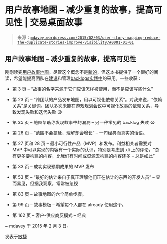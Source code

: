 <!--yml

分类：未分类

日期：2024-05-18 05:44:11

-->

# 用户故事地图 – 减少重复的故事，提高可见性 | 交易桌面故事

> 来源：[`mdavey.wordpress.com/2015/02/03/user-story-mapping-reduce-the-duplicate-stories-improve-visibility/#0001-01-01`](https://mdavey.wordpress.com/2015/02/03/user-story-mapping-reduce-the-duplicate-stories-improve-visibility/#0001-01-01)

## 用户故事地图 – 减少重复的故事，提高可见性

刚刚读完[用户故事地图](http://www.amazon.co.uk/User-Story-Mapping-Discover-Product/dp/1491904909)。尽管这个概念不是[新的](http://guide.agilealliance.org/guide/storymap.html)，但这本书提供了一个很好的阅读，希望能提高团队在[建设](http://winnipegagilist.blogspot.co.uk/2012/12/tips-for-facilitating-user-story.html)和管理[backlogs](http://winnipegagilist.blogspot.co.uk/)[实践中](http://www.slideshare.net/SteveRogalsky/user-story-mapping-in-practice)的采用。一些收获：

+   第 3 页 – “故事的名字来源于它们应该怎样被使用，而不是应该写些什么”

+   第 23 页 – “跨团队的产品发布地图，用以可视化依赖关系”。对我来说，“依赖关系”是关键词。团队多次未能在游戏规划会议中可视化故事的依赖关系，导致发现失败和迭代失败 😦

+   第 25 页 – 地图帮助你发现故事中的漏洞 – 另一种常见的 backlog 失败 😦

+   第 26 页 – “范围不会蔓延，理解却会增长” – 一句经典而真实的话语。

+   第 27 页和 28 页 – 最小可行性产品（MVP）和发布。利益相关者需要对 MVP 中可以实现的内容有一个实际的认识，特别是考虑到 xli 上的评论，“总有更多要构建的内容，比我们有时间或资源去构建的内容还多 – 总是如此”

+   第 33 页 – 成功实现预期成果的 MVP 发布

+   第 53 页 – “最好的估计来自于真正理解他们正在估计的东西的开发人员” – 显而易见，但据我观察，常常被忽视

+   第 83 页 – 故事地图的六个简单步骤。

+   第 99 页 – 故事模板 – 希望每个人都在 already 使用这个。

+   第 162 页 – 客户-供应商反模式 – 经典

~ mdavey 于 2015 年 2 月 3 日。

发表于[敏捷](https://mdavey.wordpress.com/category/agile/)
